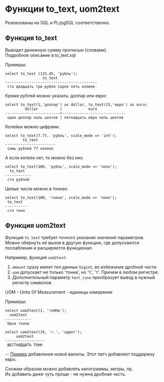 # Функции to_text, uom2text

Реализованы на SQL и PL/pgSQL соответственно.

## Функция to_text 

Выводит денежную сумму прописью (словами).   
Подробное описание в to_text.sql

Примеры:

    select to_text (123.45, 'рубль');
                     to_text                  
    ------------------------------------------
     сто двадцать три рубля сорок пять копеек

Кроме рублей можно указать: доллар или евро:

    select to_text(1,'доллар') as dollar, to_text(15,'евро') as euro;
             dollar          |            euro             
    -------------------------+-----------------------------
     один доллар ноль центов | пятнадцать евро ноль центов

Копейки можно цифрами:

    select to_text(7.77, 'рубль', scale_mode => 'int');
            to_text        
    -----------------------
     семь рублей 77 копеек

А если копеек нет, то можно без них:

    select to_text(100, 'рубль', scale_mode => 'none');
      to_text   
    ------------
     сто рублей

Целые числа можно в тоннах:

    select to_text(100, 'тонна', scale_mode => 'none');
     to_text  
    ----------
     сто тонн

## Функция uom2text

Функция `to_text` требует точного указания значений параметров.
Можно обернуть её вызов в другую функцию, где допускаются послабления и
расширяется функционал.

Например, функция `uom2text`:
   1. `amount` сразу имеет тип данных `bigint`, во избежание дробной части.
   2. `uom` допускает не только 'тонна', но 'т.', 'т'. Причем в любом регистре.
   3. Дополнительный параметр `text_case` преобразует вывод в нужный регистр символов.

UOM - Units Of Measurement - единицы измерения

Примеры:

    select uom2text(1, 'тоННа');
      uom2text  
    ------------
     Одна тонна
    
    select uom2text(16, 'т.', 'upper');
         uom2text     
    ------------------
     ШЕСТНАДЦАТЬ ТОНН

--
[Пример](https://github.com/pluzanov/to_text/commit/504466b9a44ba9447d15222b130a21535ccec0c6) добавления новой валюты. 
Этот патч добавляет поддержку евро.

Схожим образом можно добавлять килограммы, метры, пр.   
Их добавить даже чуть проще - не нужна дробная часть.
